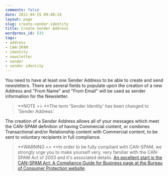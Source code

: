 ```yaml
---
comments: false
date: 2011-04-15 09:40:24
layout: page
slug: create-sender-identity
title: Create Sender Address
wordpress_id: 533
tags:
- address
- CAN-SPAM
- identity
- newsletter
- sender
- sender identity
---
```


You need to have at least one Sender Address to be able to create and send newsletters. There are several fields to populate upon the creation of a new Address and "From Name" and "From Email" will be used as sender information for the Newsletter.  




> **NOTE >> **The term 'Sender Identity' has been changed to 'Sender Address'.



The creation of a Sender Address allows all of your messages which meet the CAN-SPAM definition of having Commercial content, or combines Transactional and/or Relationship content with Commercial content, to be sent to voluntary recipients in full compliance.  




> **WARNING >> **In order to be fully compliant with CAN-SPAM, we strongly urge you to make yourself very, very familiar with the CAN-SPAM Act of 2003 and it's associated details. [An excellent start is the CAN-SPAM Act: A Compliance Guide for Business page at the Bureau of Consumer Protection website](http://business.ftc.gov/documents/bus61-can-spam-act-compliance-guide-business/).
